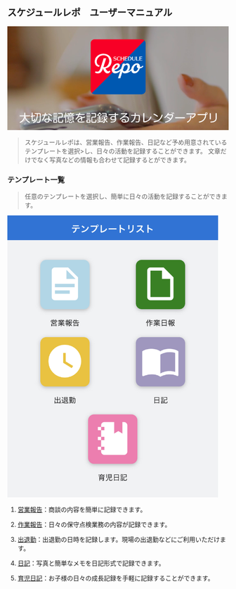 ## スケジュールレポ　ユーザーマニュアル

<img src="imgs/top.png" width="640px">

>スケジュールレポは、営業報告、作業報告、日記など予め用意されているテンプレートを選択>し、日々の活動を記録することができます。
>文章だけでなく写真などの情報も合わせて記録するとができます。

### テンプレート一覧  

>任意のテンプレートを選択し、簡単に日々の活動を記録することができます。

<img src="imgs/templates.jpeg" width="480px">

1. [営業報告](templates/sales_report.md)：商談の内容を簡単に記録できます。

1. [作業報告](templates/work_report.md)：日々の保守点検業務の内容が記録できます。

1. [出退勤](templates/attendance.md)：出退勤の日時を記録します。現場の出退勤などにご利用いただけます。

1. [日記](templates/diary.md)：写真と簡単なメモを日記形式で記録できます。

1. [育児日記](templates/baby_book.md)：お子様の日々の成長記録を手軽に記録することができます。